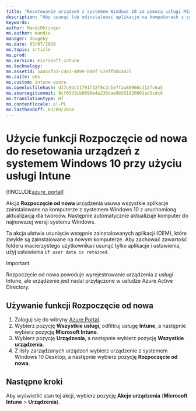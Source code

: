 ```yaml
---
title: "Resetowanie urządzeń z systemem Windows 10 za pomocą usługi Microsoft Intune — Azure | Microsoft Docs"
description: "Aby usunąć lub odinstalować aplikacje na komputerach z systemem Windows 10 przy użyciu usługi Microsoft Intune, w tym również wstępnie zainstalowane aplikacje od producentów OEM, użyj funkcji Rozpoczęcie od nowa. Można również przechowywać zawartość folderu macierzystego przy użyciu ustawienia określającego, czy dane użytkownika są zachowywane."
keywords: 
author: MandiOhlinger
ms.author: mandia
manager: dougeby
ms.date: 03/07/2018
ms.topic: article
ms.prod: 
ms.service: microsoft-intune
ms.technology: 
ms.assetid: 5aa5cfa3-c483-4099-b40f-578ff8dca425
ms.suite: ems
ms.custom: intune-azure
ms.openlocfilehash: d17c9dc11791f32f0c2c1e7faa88966c112fc6a5
ms.sourcegitcommit: 9cf05d3cb8099e4a238dae9b561920801ad5cdc6
ms.translationtype: HT
ms.contentlocale: pl-PL
ms.lasthandoff: 03/09/2018
---
```

# <a name="use-fresh-start-to-reset-windows-10-devices-with-intune"></a>Użycie funkcji Rozpoczęcie od nowa do resetowania urządzeń z systemem Windows 10 przy użyciu usługi Intune


[!INCLUDE[azure_portal](./includes/azure_portal.md)]

Akcja **Rozpoczęcie od nowa** urządzenia usuwa wszystkie aplikacje zainstalowane na komputerze z systemem Windows 10 z uruchomioną aktualizacją dla twórców. Następnie automatycznie aktualizuje komputer do najnowszej wersji systemu Windows.

Ta akcja ułatwia usunięcie wstępnie zainstalowanych aplikacji (OEM), które zwykle są zainstalowane na nowym komputerze. Aby zachować zawartość folderu macierzystego użytkownika i usunąć tylko aplikacje i ustawienia, użyj ustawienia `if user data is retained`.

> [!IMPORTANT]
> Rozpoczęcie od nowa powoduje wyrejestrowanie urządzenia z usługi Intune, ale urządzenie jest nadal przyłączone w usłudze Azure Active Directory.

## <a name="use-fresh-start"></a>Używanie funkcji Rozpoczęcie od nowa

1. Zaloguj się do witryny [Azure Portal](https://portal.azure.com).
2. Wybierz pozycję **Wszystkie usługi**, odfiltruj usługę **Intune**, a następnie wybierz pozycję **Microsoft Intune**.
3. Wybierz pozycję **Urządzenia**, a następnie wybierz pozycję **Wszystkie urządzenia**.
4. Z listy zarządzanych urządzeń wybierz urządzenie z systemem Windows 10 Desktop, a następnie wybierz pozycję **Rozpoczęcie od nowa**.

## <a name="next-steps"></a>Następne kroki

Aby wyświetlić stan tej akcji, wybierz pozycję **Akcje urządzenia** (**Microsoft Intune** > **Urządzenia**).